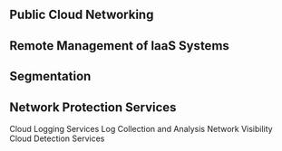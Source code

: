 ## Public Cloud Networking
## Remote Management of IaaS Systems
## Segmentation
## Network Protection Services
Cloud Logging Services
Log Collection and Analysis
Network Visibility
Cloud Detection Services
